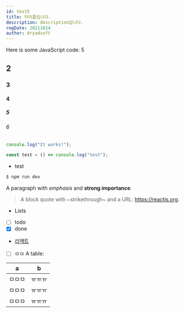 ```yaml
---
id: test5
title: 타이틀입니다.
description: description입니다.
regDate: 20211024
author: dryadsoft
---
```


Here is some JavaScript code: 5

## 2

### 3

#### 4

##### 5

###### 6

```js
console.log("It works!");
```

```typescript
const test = () => console.log("test");
```

- test

```bash
$ npm run dev
```

A paragraph with _emphasis_ and **strong importance**.

> A block quote with ~strikethrough~ and a URL: https://reactjs.org.

- Lists
- [ ] todo
- [x] done

- [리액트](https://reactjs.org)
- [ ] ㅁㅁ
      A table:

| a      | b      |
| ------ | ------ |
| ㅁㅁㅁ | ㅠㅠㅠ |
| ㅁㅁㅁ | ㅠㅠㅠ |
| ㅁㅁㅁ | ㅠㅠㅠ |

